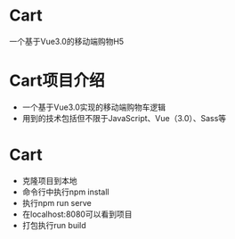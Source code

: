 # Cart
一个基于Vue3.0的移动端购物H5

# Cart项目介绍
- 一个基于Vue3.0实现的移动端购物车逻辑
- 用到的技术包括但不限于JavaScript、Vue（3.0）、Sass等

# Cart
- 克隆项目到本地
- 命令行中执行npm install
- 执行npm run serve
- 在localhost:8080可以看到项目
- 打包执行run build
